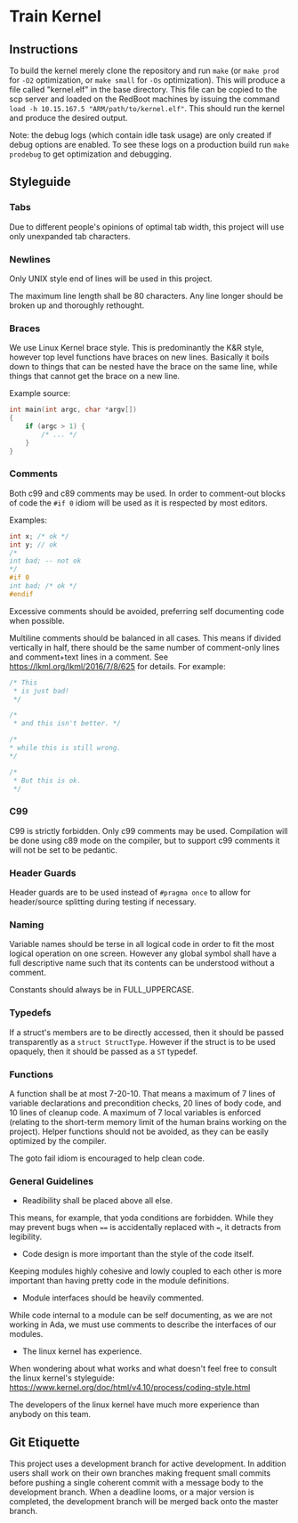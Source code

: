 # Train Kernel

## Instructions

To build the kernel merely clone the repository and run `make` (or `make prod`
for `-O2` optimization, or `make small` for `-Os` optimization). This will
produce a file called "kernel.elf" in the base directory. This file can be
copied to the scp server and loaded on the RedBoot machines by issuing the
command `load -h 10.15.167.5 "ARM/path/to/kernel.elf"`. This should
run the kernel and produce the desired output.

Note: the debug logs (which contain idle task usage) are only created if debug
options are enabled. To see these logs on a production build run `make prodebug`
to get optimization and debugging.

## Styleguide

### Tabs

Due to different people's opinions of optimal tab width, this project will use
only unexpanded tab characters.

### Newlines

Only UNIX style end of lines will be used in this project.

The maximum line length shall be 80 characters. Any line longer should be broken
up and thoroughly rethought.

### Braces

We use Linux Kernel brace style. This is predominantly the K&R style, however
top level functions have braces on new lines. Basically it boils down to things
that can be nested have the brace on the same line, while things that cannot get
the brace on a new line.

Example source:

```c
int main(int argc, char *argv[])
{
	if (argc > 1) {
		/* ... */
	}
}
```

### Comments

Both c99 and c89 comments may be used. In order to comment-out blocks of code
the `#if 0` idiom will be used as it is respected by most editors.

Examples:

```c
int x; /* ok */
int y; // ok
/*
int bad; -- not ok
*/
#if 0
int bad; /* ok */
#endif
```

Excessive comments should be avoided, preferring self documenting code when
possible.

Multiline comments should be balanced in all cases. This means if divided
vertically in half, there should be the same number of comment-only lines and
comment+text lines in a comment. See https://lkml.org/lkml/2016/7/8/625 for details. For example:

```c
/* This
 * is just bad!
 */

/*
 * and this isn't better. */

/*
* while this is still wrong.
*/

/*
 * But this is ok.
 */
```

### C99

C99 is strictly forbidden. Only c99 comments may be used. Compilation will be
done using c89 mode on the compiler, but to support c99 comments it will not be
set to be pedantic.

### Header Guards

Header guards are to be used instead of `#pragma once` to allow for
header/source splitting during testing if necessary.

### Naming

Variable names should be terse in all logical code in order to fit the most
logical operation on one screen. However any global symbol shall have a full
descriptive name such that its contents can be understood without a comment.

Constants should always be in FULL\_UPPERCASE.

### Typedefs

If a struct's members are to be directly accessed, then it should be passed
transparently as a `struct StructType`. However if the struct is to be used
opaquely, then it should be passed as a `ST` typedef.

### Functions

A function shall be at most 7-20-10. That means a maximum of 7 lines of variable
declarations and precondition checks, 20 lines of body code, and 10 lines of
cleanup code. A maximum of 7 local variables is enforced (relating to the
short-term memory limit of the human brains working on the project). Helper
functions should not be avoided, as they can be easily optimized by the
compiler.

The goto fail idiom is encouraged to help clean code.

### General Guidelines

 - Readibility shall be placed above all else.

This means, for example, that yoda conditions are forbidden. While they may
prevent bugs when `==` is accidentally replaced with `=`, it detracts from
legibility.

 - Code design is more important than the style of the code itself.

Keeping modules highly cohesive and lowly coupled to each other is more
important than having pretty code in the module definitions.

 - Module interfaces should be heavily commented.

While code internal to a module can be self documenting, as we are not working
in Ada, we must use comments to describe the interfaces of our modules.

 - The linux kernel has experience.

When wondering about what works and what doesn't feel free to consult the linux
kernel's styleguide:
https://www.kernel.org/doc/html/v4.10/process/coding-style.html

The developers of the linux kernel have much more experience than anybody on
this team.

## Git Etiquette

This project uses a development branch for active development. In addition users
shall work on their own branches making frequent small commits before pushing a
single coherent commit with a message body to the development branch. When a
deadline looms, or a major version is completed, the development branch will be
merged back onto the master branch.
